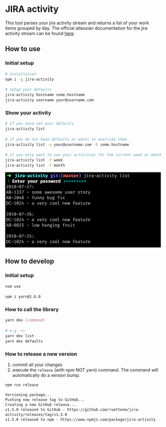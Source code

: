 # JIRA activity
This tool parses your jira activity stream and returns a list of your work items grouped by day. 
The official atlassian documentation for the jira activity stream can be found [here](https://developer.atlassian.com/server/framework/atlassian-sdk/consuming-an-activity-streams-feed).

## How to use
### Initial setup
```bash
# installation
npm i -g jira-activity

# setup your defaults
jira-activity hostname some.hostname
jira-activity username your@username.com
```

### Show your activity
```bash
# if you have set your defaults
jira-activity list

# if you do not have defaults or wants to override them
jira-activity list -u your@username.com -h some.hostname

# if you only want to see your activities for the current week or month
jira-activity list -f week
jira-activity list -f month
```
![Example Image](https://raw.githubusercontent.com/ruettenm/jira-activity/master/img/example.png)

## How to develop
### Initial setup
```bash
nvm use

npm i yarn@1.6.0
```

### How to call the library
```bash
yarn dev [command]

# e.g. >>
yarn dev list
yarn dev defaults
```

### How to release a new version
1. commit all your changes
2. execute the `release` (with npm NOT yarn) command. The command will automatically do a version bump.
```
npm run release

Versioning package...
Pushing new release tag to GitHub...
Creating a new GitHub release...
v1.5.0 released to GitHub - https://github.com/ruettenm/jira-activity/releases/tag/v1.5.0
v1.5.0 released to npm - https://www.npmjs.com/package/jira-activity
```
